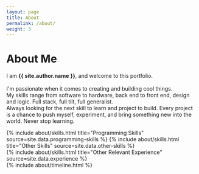 ```yaml
---
layout: page
title: About
permalink: /about/
weight: 3
---
```


# **About Me**

I am **{{ site.author.name }}**, and welcome to this portfolio.<br><br>
I'm passionate when it comes to creating and building cool things.<br>My skills range from software to hardware, back end to front end, design and logic. Full stack, full tilt, full generalist.<br>Always looking for the next skill to learn and project to build. Every project is a chance to push myself, experiment, and bring something new into the world. Never stop learning.

<div class="row">
{% include about/skills.html title="Programming Skills" source=site.data.programming-skills %}
{% include about/skills.html title="Other Skills" source=site.data.other-skills %}
</div>

<div class="row">
{% include about/skills.html title="Other Relevant Experience" source=site.data.experience %}
</div>

<div class="row">
{% include about/timeline.html %}
</div>